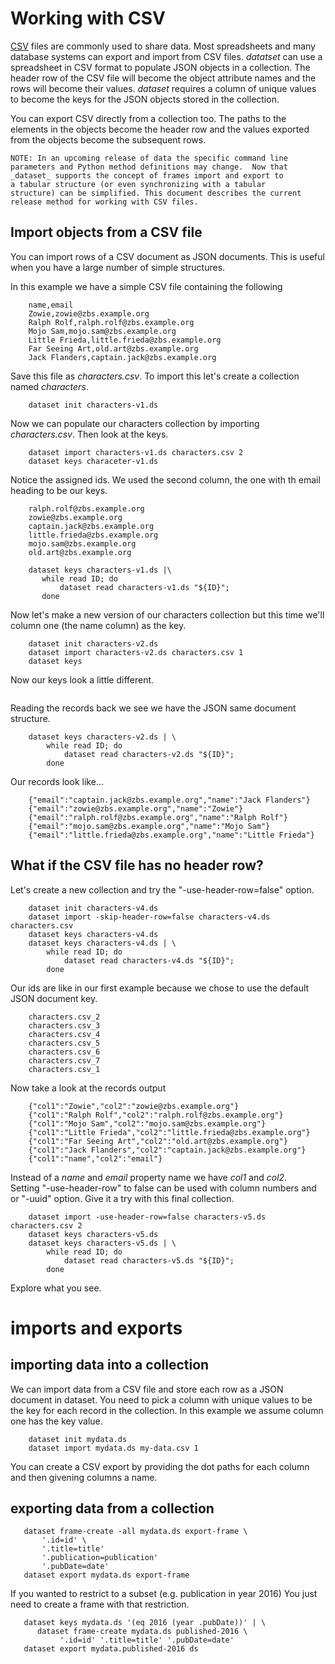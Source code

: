 

# Working with CSV

[CSV](https://en.wikipedia.org/wiki/Comma-separated_values) files are 
commonly used to share data. Most spreadsheets and many database systems 
can export and import from CSV files.  _datatset_ can use a spreadsheet 
in CSV format to populate JSON objects in a collection. The header row 
of the CSV file will become the object attribute names and the rows will 
become their values. _dataset_ requires a column of unique values to 
become the keys for the JSON objects stored in the collection. 

You can export CSV directly from a collection too. The paths to the 
elements in the objects become the header row and the values exported 
from the objects become the subsequent rows.

    NOTE: In an upcoming release of data the specific command line 
    parameters and Python method definitions may change.  Now that 
    _dataset_ supports the concept of frames import and export to 
    a tabular structure (or even synchronizing with a tabular 
    structure) can be simplified. This document describes the current
    release method for working with CSV files.


## Import objects from a CSV file

You can import rows of a CSV document as JSON documents. This is 
useful when you have a large number of simple structures.

In this example we have a simple CSV file containing the following

```csv
    name,email
    Zowie,zowie@zbs.example.org
    Ralph Rolf,ralph.rolf@zbs.example.org
    Mojo Sam,mojo.sam@zbs.example.org
    Little Frieda,little.frieda@zbs.example.org
    Far Seeing Art,old.art@zbs.example.org
    Jack Flanders,captain.jack@zbs.example.org
```

Save this file as _characters.csv_. To import this let's create a 
collection named _characters_.

```shell
    dataset init characters-v1.ds
```

Now we can populate our characters collection by importing 
_characters.csv_.  Then look at the keys.

```shell
    dataset import characters-v1.ds characters.csv 2
    dataset keys characeter-v1.ds 
```

Notice the assigned ids. We used the second column, the one with th 
email heading to be our keys.

```
    ralph.rolf@zbs.example.org
    zowie@zbs.example.org
    captain.jack@zbs.example.org
    little.frieda@zbs.example.org
    mojo.sam@zbs.example.org
    old.art@zbs.example.org
```

```shell
    dataset keys characters-v1.ds |\
       while read ID; do 
           dataset read characters-v1.ds "${ID}"; 
       done
```


Now let's make a new version of our characters collection but this time 
we'll column one (the name column) as the key.

```shell
    dataset init characters-v2.ds
    dataset import characters-v2.ds characters.csv 1
    dataset keys
```

Now our keys look a little different.

```
```

Reading the records back we see we have the JSON same document structure.

```shell
    dataset keys characters-v2.ds | \
        while read ID; do 
            dataset read characters-v2.ds "${ID}"; 
        done
```

Our records look like...

```
    {"email":"captain.jack@zbs.example.org","name":"Jack Flanders"}
    {"email":"zowie@zbs.example.org","name":"Zowie"}
    {"email":"ralph.rolf@zbs.example.org","name":"Ralph Rolf"}
    {"email":"mojo.sam@zbs.example.org","name":"Mojo Sam"}
    {"email":"little.frieda@zbs.example.org","name":"Little Frieda"}
```


## What if the CSV file has no header row?

Let's create a new collection and try the "-use-header-row=false" option.

```shell
    dataset init characters-v4.ds
    dataset import -skip-header-row=false characters-v4.ds characters.csv
    dataset keys characters-v4.ds
    dataset keys characters-v4.ds | \
        while read ID; do 
            dataset read characters-v4.ds "${ID}"; 
        done
```

Our ids are like in our first example because we chose to use the default 
JSON document key.


```
    characters.csv_2
    characters.csv_3
    characters.csv_4
    characters.csv_5
    characters.csv_6
    characters.csv_7
    characters.csv_1
```

Now take a look at the records output

```
    {"col1":"Zowie","col2":"zowie@zbs.example.org"}
    {"col1":"Ralph Rolf","col2":"ralph.rolf@zbs.example.org"}
    {"col1":"Mojo Sam","col2":"mojo.sam@zbs.example.org"}
    {"col1":"Little Frieda","col2":"little.frieda@zbs.example.org"}
    {"col1":"Far Seeing Art","col2":"old.art@zbs.example.org"}
    {"col1":"Jack Flanders","col2":"captain.jack@zbs.example.org"}
    {"col1":"name","col2":"email"}
```

Instead of a _name_ and _email_ property name we have _col1_ and _col2_.  
Setting "-use-header-row" to false can be used with column numbers and or 
"-uuid" option. Give it a try with this final collection.

```shell
    dataset import -use-header-row=false characters-v5.ds characters.csv 2
    dataset keys characters-v5.ds
    dataset keys characters-v5.ds | \
        while read ID; do 
            dataset read characters-v5.ds "${ID}"; 
        done
```

Explore what you see.


# imports and exports

## importing data into a collection

We can import data from a CSV file and store each row as a JSON document 
in dataset. You need to pick a column with unique values to be the key 
for each record in the collection.  In this example we assume column one 
has the key value.

```shell
    dataset init mydata.ds
    dataset import mydata.ds my-data.csv 1
```

You can create a CSV export by providing the dot paths for each column and
then givening columns a name.


## exporting data from a collection

```shell
   dataset frame-create -all mydata.ds export-frame \
       '.id=id' \
       '.title=title' 
       '.publication=publication' 
       '.pubDate=date'
   dataset export mydata.ds export-frame 
```

If you wanted to restrict to a subset (e.g. publication in year 2016)
You just need to create a frame with that restriction.

```shell
   dataset keys mydata.ds '(eq 2016 (year .pubDate))' | \
      dataset frame-create mydata.ds published-2016 \
           '.id=id' '.title=title' '.pubDate=date' 
   dataset export mydata.published-2016 ds 
```

